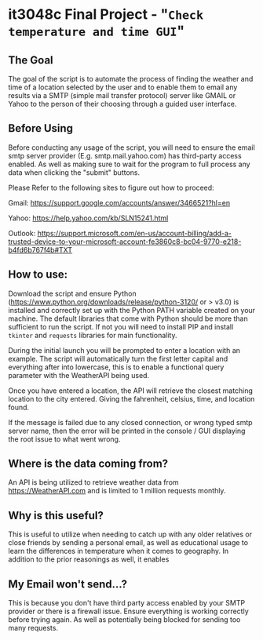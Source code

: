 # it3048c Final Project - "`Check temperature and time GUI`"


## The Goal
The goal of the script is to automate the process of finding the weather and time of a location selected by the user and to enable them to email any results via a SMTP (simple mail transfer protocol) server like GMAIL or Yahoo to the person of their choosing through a guided user interface.

## Before Using
Before conducting any usage of the script, you will need to ensure the email smtp server provider (E.g. smtp.mail.yahoo.com) has third-party access enabled. As well as making sure to wait for the program to full process any data when clicking the "submit" buttons.

Please Refer to the following sites to figure out how to proceed:

Gmail: https://support.google.com/accounts/answer/3466521?hl=en

Yahoo: https://help.yahoo.com/kb/SLN15241.html

Outlook: https://support.microsoft.com/en-us/account-billing/add-a-trusted-device-to-your-microsoft-account-fe3860c8-bc04-9770-e218-b4fd6b767f4b#TXT

## How to use:
Download the script and ensure Python (https://www.python.org/downloads/release/python-3120/ or > v3.0) is installed and correctly set up with the Python PATH variable created on your machine. The default libraries that come with Python should be more than sufficient to run the script. If not you will need to install PIP and install `tkinter` and `requests` libraries for main functionality.

During the initial launch you will be prompted to enter a location with an example. The script will automatically turn the first letter capital and everything after into lowercase, this is to enable a functional query parameter with the WeatherAPI being used.

Once you have entered a location, the API will retrieve the closest matching location to the city entered. Giving the fahrenheit, celsius, time, and location found.

If the message is failed due to any closed connection, or wrong typed smtp server name, then the error will be printed in the console / GUI displaying the root issue to what went wrong. 

## Where is the data coming from?
An API is being utilized to retrieve weather data from https://WeatherAPI.com and is limited to 1 million requests monthly.

## Why is this useful?
This is useful to utilize when needing to catch up with any older relatives or close friends by sending a personal email, as well as educational usage to learn the differences in temperature when it comes to geography. In addition to the prior reasonings as well, it enables 


## My Email won't send...?
This is because you don't have third party access enabled by your SMTP provider or there is a firewall issue. Ensure everything is working correctly before trying again. As well as potentially being blocked for sending too many requests.